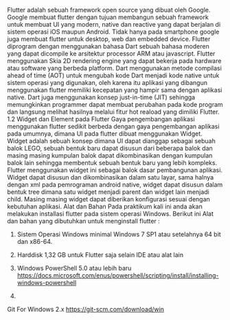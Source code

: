 Flutter adalah sebuah framework open source yang dibuat oleh Google. Google membuat
flutter dengan tujuan membangun sebuah framework untuk membuat UI yang modern, native
dan reactive yang dapat berjalan di sistem operasi iOS maupun Android. Tidak hanya pada
smartphone google juga membuat flutter untuk desktop, web dan embedded device.
Flutter diprogram dengan menggunakan bahasa Dart sebuah bahasa moderen yang dapat
dicompile ke arsitektur processor ARM atau javascript. Flutter menggunakan Skia 2D
rendering engine yang dapat bekerja pada hardware atau software yang berbeda platform.
Dart menggunakan metode compilasi ahead of time (AOT) untuk mengubah kode Dart
menjadi kode native untuk sistem operasi yang digunakan, oleh karena itu aplikasi yang
dibangun menggunakan flutter memiliki kecepatan yang hampir sama dengan aplikasi native.
Dart juga menggunakan konsep just-in-time (JIT) sehingga memungkinkan programmer dapat
membuat perubahan pada kode program dan langsung melihat hasilnya melalui fitur hot
reaload yang dimiliki Flutter.
1.2 Widget dan Element pada Flutter 
Gaya pengembangan aplikasi menggunakan flutter sedikit berbeda dengan gaya
pengembangan aplikasi pada umumnya, dimana UI pada flutter dibuat menggunakan Widget.
Widget adalah sebuah konsep dimana UI dapat dianggap sebagai sebuah balok LEGO, sebuah
bentuk baru dapat disusun dari beberapa balok dan masing masing kumpulan balok dapat
dikombinasikan dengan kumpulan balok lain sehingga membentuk sebuah bentuk baru yang
lebih kompleks. Flutter menggunakan widget ini sebagai balok dasar pembangunan aplikasi. 
Widget dapat disusun dan dikombinasikan dalam satu layar, sama halnya dengan xml
pada pemrograman android native, widget dapat disusun dalam bentuk tree dimana satu widget
menjadi parent dan widget lain menjadi child. Masing masing widget dapat diberikan
konfigurasi sesuai dengan kebutuhan aplikasi.
Alat dan Bahan
Pada praktikum kali ini anda akan melakukan installasi flutter pada sistem operasi Windows.
Berikut ini Alat dan bahan yang dibutuhkan untuk menginstall flutter : 
1. Sistem Operasi Windows minimal Windows 7 SP1 atau setelahnya 64 bit dan x86-64.
2. Harddisk 1,32 GB untuk Flutter saja selain IDE atau alat lain
3. Windows PowerShell 5.0 atau lebih baru https://docs.microsoft.com/enus/powershell/scripting/install/installing-windows-powershell


4.

Git For Windows 2.x https://git-scm.com/download/win